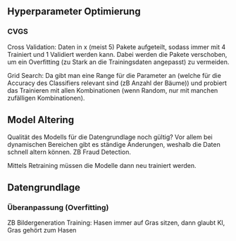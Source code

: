 ## Hyperparameter Optimierung

### CVGS

Cross Validation: Daten in x (meist 5) Pakete aufgeteilt, sodass immer mit 4 Trainiert und 1 Validiert werden kann. Dabei werden die Pakete verschoben, um ein Overfitting (zu Stark an die Trainingsdaten angepasst) zu vermeiden.

Grid Search: Da gibt man eine Range für die Parameter an (welche für die Accuracy des Classifiers relevant sind (zB Anzahl der Bäume)) und probiert das Trainieren mit allen Kombinationen (wenn Random, nur mit manchen zufälligen Kombinationen).

## Model Altering

Qualität des Modells für die Datengrundlage noch gültig? Vor allem bei dynamischen Bereichen gibt es ständige Änderungen, weshalb die Daten schnell altern können. ZB Fraud Detection.

Mittels Retraining müssen die Modelle dann neu trainiert werden.

## Datengrundlage

### Überanpassung (Overfitting)

ZB Bildergeneration Training: Hasen immer auf Gras sitzen, dann glaubt KI, Gras gehört zum Hasen
